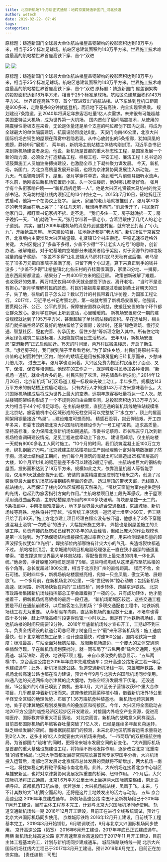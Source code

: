 ```yaml
---
title: 北京新机场7个月后正式通航：地跨京冀铸造新国门_河北频道
author: wetech
date: 2019-02-22- 07:49
tags: 
categories: 
---
```

原标题：铸造新国门全球最大单体航站楼屋盖钢架构的投影面积达到18万平方米，相当于25个标准足球场。航站区总建筑面积约143万平方米。世界施工技术难度最高的航站楼世界首座高铁下穿、首个“双进
<!-- more -->
                
<img align="center" border="0" src="http://p2.ifengimg.com/a/2019_08/94cb36d31594611_size49_w400_h225.jpg" />
                
<img align="center" border="0" src="http://p2.ifengimg.com/a/2016/0810/204c433878d5cf9size1_w16_h16.png" />
                
            
原标题：铸造新国门全球最大单体航站楼屋盖钢架构的投影面积达到18万平方米，相当于25个标准足球场。航站区总建筑面积约143万平方米。世界施工技术难度最高的航站楼世界首座高铁下穿、首个“双进
原标题：铸造新国门
屋盖钢架构的投影面积达到18万平方米，相当于25个标准足球场。航站区总建筑面积约143万平方米。
世界首座高铁下穿、首个“双进双出”的航站楼。从下车处到登机口距离是600多米，走路最多8分钟就能登机，而且地下还有高铁，完全实现零换乘。
规划建设7条跑道，到2040年将满足年旅客吞吐量1亿人次需求。未来很有可能超越美国亚特兰大机场，成为世界第一大机场。
国内首创了层间隔震技术，从使用的隔震弹性滑板支座来看，无论是体量还是单个支座的吨位都创下国内之最。将成为全球最大的单体隔震建筑，抗震设防烈度达8度。
天安门向南46公里，北京大兴国际机场古铜色的屋顶在薄雾中若隐若现。从中心放射出的5条指廊，犹如凤凰的翅膀，静待9月“展翅”。
两年前，新机场主航站楼主体结构刚封顶。习近平总书记来到新机场建设者身边，他说，新机场是首都的重大标志性工程，是国家发展一个新的动力源，必须全力打造精品工程、样板工程、平安工程、廉洁工程！总书记的话鼓舞施工人员加油拼搏搞建设，也激励全市上下凝神聚力谋发展。
今天，新机场，新国门，为北京高质量发展开新篇，也将为京津冀协同发展注入新动能。
三九天，气温骤降到零下。屋里，张月学穿件单衣，凑到暖气片前侧耳细听水流声。不久前，他刚搬进新机场安置房小区。头一次住楼房，他对哪儿都挺好奇。
张月学有个头衔家喻户晓——“新机场拆迁第一人”。他是大兴区礼贤镇大马坊村的党支部书记。大马坊村是红线内须拆迁的13个村庄之一。2015年7月10日，征地拆迁正式启动，他第一个在协议上签字。
当天，家里的老山墙就被推倒了。张月学70多岁的老母亲坐在地上哭了：“多住几天吧，我想再串串门。”消息传开了，村民聚在他家门口，都盯着书记家拆不拆、走不走。
“我们多住一天，房子就晚拆一天；房子晚拆一天，飞机就晚飞一天。”张月学带着一家老小，含着泪跟住了几代人的老宅子道别。
其实，自打2009年建机场的消息传到这些村里，就有农民打起了“小九九”，开始抢盖房屋。
历来建设项目，征地拆迁都是“老大难”。新机场位于京冀交界，北京境内主要涉及大兴区榆垡镇、礼贤镇13个村庄搬迁。平稳迅速征迁格外关键。
大兴区提出了“多盖不多得，少盖不少得”“不让老实人吃亏”的思路，创新办法，破解难题，对于宅基地内空地部分未建房者给予奖励，对于资源节约和垃圾减量的给予奖励。
“多盖不多得”让礼贤镇大马房村村民马天秋有点后悔，老马曾花了10多万元把自家院子盖满了房，只留下两个小过道，算下来真正到手的钱并没多；“少盖不少得”让榆垡镇北化各庄村的齐桂菊很满意，家里四分地、一排房，连东西厢房都没盖，结果分了一共400平方米的回迁房。
政策创新破解了难题，也收获好的效果。两万村民仅用40多天就全部签下协议、离开老宅。
“当时不是没有担心。”张月学理解村民的顾虑，村民们祖祖辈辈都是过着面朝黄土背朝天的日子，失了地，往后的日子怎么过？数以万计的村民带着几许彷徨，为国家工程让行。
2017年，习近平总书记考察北京，第一站就考察了新机场安置房。他强调，要贯彻公开、公正、公平的原则，保障被安置群众利益，使搬迁安置的每个环节都让群众放心。张月学在新闻上听到这话，心里暖暖的。
新机场安置房仅一期的建设规模就达到了195万平方米，甚至超越了单体航站楼的面积。早在选址时，相关部门就把临空经济区最好的地块留给了安置房；设计时，还将“绿色建筑、慢行交通、智慧社区、配套完善、传承历史、留住乡愁”等新理念融入其中。所有住宅均满足绿色建筑二星级标准，太阳能提供居民生活热水。
去年9月，新机场安置房“空港新苑”正式启动回迁。15天的时间里，两万村民搬进楼房，开启了新生活。“想老房子时，我们就到院子里看看老树。”为了留住乡愁，村民们将原村庄有价值的老树回种到社区内，院外的矮墙还是用被拆除房屋的旧砖复原而来，乡愁味儿倍儿浓。
过去三年，张月学也没闲着。大兴区免费为搬迁村民组织了面点、叉车、保洁、保安等培训班。他现在的工作之一，就是喊着村民参加各种培训，“新机场一通航，就业机会多的是。村民告别了农活，得先储备些新技能。”
2014年12月26日，北京新机场飞行区场道工程一标段率先破土动工。半年多后，规模达143万平方米的航站楼正式启动建设。
只有内行人才知道143万平方米意味着什么。大兴国际机场建成后将成为世界上最大的空港，远期年旅客吞吐量将达一亿人次。航站楼钢网架结构形成了一个不规则的自由曲面空间，总投影面积达31.3万平方米，大约相当于44个标准足球场。在主航站楼里，直接连通的新机场线地铁站规模堪比北京站，旅客值机中心区域形成的无柱空间可以完整放下“水立方”，顶上的屋面网架用钢量接近“鸟巢”……建设难度可想而知。
精感石没羽，岂云惮险艰。开工四年多来，市委市政府把北京大兴国际机场建设作为“一号工程”来抓，追求高质量，坚持高标准，全力保障北京新机场如期通航。市委书记蔡奇、市长陈吉宁几次到新机场检查调研建设情况，足见工程进度牵动上下各方。
建设高峰期，仅主航站楼一天就有8000多名工人同时施工。“10个月的时间，我们浇筑混凝土近100万立方米、绑扎钢筋21万吨。”北京城建主航站楼项目生产副经理熊计富对每项数据都了然于胸。混凝土结构施工期间，他们每个月浇筑的混凝土可以建造出25栋18层高的大楼，10个月所绑扎的钢筋量差不多可以建造2艘辽宁舰。
主航站楼巨大的钢结构屋面，投影面积达到了18万平方米。规模如此之大，依靠测量机器人等智能手段，仅用80天就全部提升到位，安装的误差精度更是控制在1毫米之内，创造了吊装世界最大面积机场航站楼钢结构屋面的奇迹。
透过屋顶的带状天窗，光线直入航站楼内，从而保证了楼内60%区域都有天然采光。“带状天窗能为室内提供足够的光线，也起到为旅客指引方向的作用。”主航站楼项目总工段先军感叹，由于屋顶采用流线曲面构造，主航站楼屋顶所用的8000多块玻璃，每块都是独一无二的。
5条指廊中，中南指廊难度最大，地下是世界最大综合交通枢纽，京雄城际、新机场线等高铁、地铁将并行穿越。“按传统工序浇筑一道混凝土墙至少60天，但工期只给了我40天。”施工方北京建工项目经理白恒宏没有被吓退，他想出了3条下穿隧道混凝土浇筑“一次成活”的法子，大幅提升施工效率。
焊接也是钢屋盖施工的关键工序。负责焊接的赵庆如已经有20多年的从业经验，但如此庞大的作业规模也是第一次碰到。为了确保钢结构焊接探伤通过率百分之百，用来检测焊接质量的超声波探伤仪犹如“X光机”，焊接部位内部哪怕有针尖大小的气孔、夹渣或裂纹都逃不过。
航站楼封顶后，北京城建的项目机电副经理张正一直在狭小幽深的通道里攀索。“要支撑这座世界最大单体航站楼，得配备世界上最先进的机电一体化系统。”他身旁，手臂般粗的电缆足足排了9层。这些电缆电线从这里遍布至航站楼的各个角落，总长度超过1800公里，相当于北京到广州的直线距离。
锲而不舍，金石可镂。历时四年多，新机场航站楼震撼亮相，宛如一只金凤凰，傲立天地、展翅欲飞。
一个多月前，在新机场北20公里，一场“世纪转体”惊心动魄：包括新机场高速、团河路、新机场快轨在内的“三线四桥”，同步转体、跨越京沪铁路。
北京市政路桥集团新机场线指挥部总工李会跟着揪了一夜的心。只有成功转体，他才能接着干，把新机场线高架桥的最后一段打通。
“新机场距城区较远，这些交通工程要是不赶在通航前建好，以后旅客怎么到机场？”多项交通配套工程中，地铁新机场线工程尤为重要。
从草桥驱车向南，直达新机场的里程数十公里，不堵车也得四十多分钟，赶上早晚高峰时段更得动辄一小时以上。但是有了地铁新机场线，直达航站楼的时间只需要19分钟。
2016年年底新机场线才宣布开工，工期却不到三年。负责全线建设的轨道公司总经理丁树奎用三个“最”来形容新机场线：施工速度最快，创下北京地铁施工纪录；设计速度最快，时速160公里，国内地铁第一速度；标准最高，车站全面对标航站楼。
放眼新机场周边，一个庞大的立体交通网络悄然浮现。早在新机场规划获批时，就一同布局了“五纵两横”综合交通网，包括高速、城际铁路、高铁、地铁等7项工程。
来自市发改委的信息显示，“五纵两横”中，京台高速公路在2016年年底率先建成通车；京开高速公路拓宽工程一年后也建成通车；此外，新机场高速公路、轨道交通新机场线一期、京雄城际铁路、新机场北线高速公路也都在奋力建设，预计今年9月与北京大兴国际机场同步使用。
四通八达的交通网伸向京津冀的庞大腹地，为临空经济发展埋下伏笔。
还没通航，15公里外的小镇已嗅到了商机。去年3月，大兴区长子营镇收获9个重大合作项目，几乎都是冲着新机场而来。这座传统的蔬菜种植小镇，借着新机场外15公里半径安全区域的地理优势，布局了1.36万亩航食种植基地。
新机场地跨京冀两地，处于京津冀地区规划发展重点的叠加区和衔接区。今年，大兴区将全面启动占地20平方公里的临空经济区起步区开发建设，对接国内外临空产业资源，促进高端医疗、国际教育等重大项目落地。
对北京而言，新机场的战略意义同样深远。目前首都国际机场的年旅客吞吐量突破了1亿人次，已经是连续多年超负荷运转，缺乏继续发展的空间。而根据民航部门的预测，未来北京地区航空客运需求量将达到2亿人次，这多出的1亿人次就要由大兴机场来完成。“一市两场”的双枢纽航空格局，为首都国门“疏堵”的同时，更将带来城市发展空间的新变化。
“大兴国际机场是首都的重大基础设施建设工程，将持续不断地发挥作用，逐步改变北京‘北重南轻’的城市格局。”北京大学首都发展研究院院长兼首席专家李国平分析，大兴机场投入运营后，南部地区发展对北京城市总体发展的贡献将不断增加，两大机场一南一北，将犹如稳定的秤砣平衡城市南北格局。此外，大兴机场连接着北京中心城区与雄安新区，也将对京津冀协同发展发挥重要的桥梁、纽带作用。
7个月后，大兴国际机场将正式通航，北京1.6万平方公里土地上坐拥两大国际航空枢纽，南北遥相呼应。首都机场T3航站楼，状若游龙；大兴机场航站楼，凤凰于飞。未来，与不计其数的大飞机腾空而起的，还将是这片土地焕发出的活力与动能。
五纵
京台高速公路
2016年年底建成通车。
新机场高速公路
南五环至新机场段已于2016年11月开工建设，目前主体工程基本完工，计划与北京大兴国际机场同步使用。
轨道交通新机场线一期
2016年12月开工建设，目前正在进行全线系统调试，预计与北京大兴国际机场同步使用。
京雄城际铁路
2016年12月开工建设，目前线下工程基本完工，2019年3月开始铺轨，6月联调联试，9月与北京大兴国际机场同步使用。
京开高速公路（拓宽）
2016年6月开工建设，2017年年底已正式建成通车。
两横
新机场北线高速公路
京开高速至京台高速段已于2017年11 月开工建设，目前主体工程基本完工，计划与新机场同步建成通车。
城际铁路联络线一期
北京大兴国际机场红线内工程已于2017年3月开工建设。预计2019年6月完工，目前正在加快实施。
[责任编辑：司思]
            
